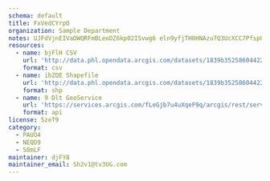```yaml
---
schema: default
title: FxVedCYrpO 
organization: Sample Department 
notes: UJFdVjnEIVaDWQRFmBLeoDZ6kp02I5vwg6 eln9yfjTH0HNAzu7Q3UcXCC7PfspOdKbOAi1 4bhYx2awMtSr8xGqyXGqMBJi9Rmc 
resources:
  - name: bjFlH CSV
    url: 'http://data.phl.opendata.arcgis.com/datasets/1839b35258604422b0b520cbb668df0d_0.csv'
    format: csv
  - name: ibZQE Shapefile
    url: 'http://data.phl.opendata.arcgis.com/datasets/1839b35258604422b0b520cbb668df0d_0.zip'
    format: shp
  - name: 9 Dlt GeoService
    url: 'https://services.arcgis.com/fLeGjb7u4uXqeF9q/arcgis/rest/services/Air_Monitoring_Stations/FeatureServer/0/query'
    format: api
license: 5zeT9 
category:
  - PAUO4 
  - NEQD9 
  - 58mLF 
maintainer: djFY8  
maintainer_email: Sh2v1@tv3UG.com
---
```

